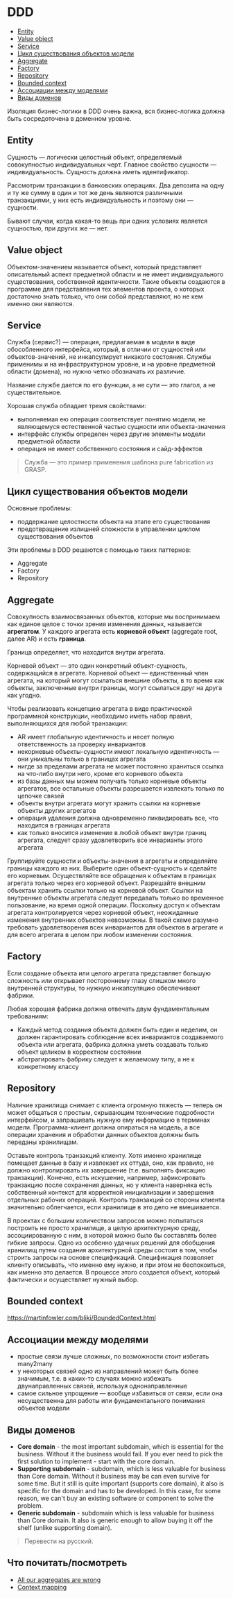 # DDD

- [Entity](#entity)
- [Value object](#value-object)
- [Service](#service)
- [Цикл существования объектов модели](#цикл-существования-объектов-модели)
- [Aggregate](#aggregate)
- [Factory](#factory)
- [Repository](#repository)
- [Bounded context](#bounded-context)
- [Ассоциации между моделями](#ассоциации-между-моделями)
- [Виды доменов](#виды-доменов)

Изоляция бизнес-логики в DDD очень важна, вся бизнес-логика должна быть сосредоточена в доменном уровне.

## Entity

Сущность — логически целостный объект, определяемый совокупностью индивидуальных черт. Главное свойство сущности — индивидуальность. Сущность должна иметь идентификатор.

Рассмотрим транзакции в банковских операциях. Два депозита на одну и ту же сумму в один и тот же день являются различными транзакциями, у них есть индивидуальность и поэтому они — сущности.

Бывают случаи, когда какая-то вещь при одних условиях является сущностью, при других же — нет.

## Value object

Объектом-значением называется объект, который представляет описательный аспект предметной области и не имеет индивидуального существования, собственной идентичности. Такие объекты создаются в программе для представления тех элементов проекта, о которых достаточно знать только, что они собой представляют, но не кем именно они являются.

## Service

Служба (сервис?) — операция, предлагаемая в модели в виде обособленного интерфейса, который, в отличии от сущностей или объектов-значений, не инкапсулирует никакого состояния. Службы применимы и на инфраструктурном уровне, и на уровне предметной области (домена), но нужно четко обозначать их различие.

Название службе дается по его функции, а не сути — это глагол, а не существительное.

Хорошая служба обладает тремя свойствами:

- выполняемая ею операция соответствует понятию модели, не являющемуся естественной частью сущности или объекта-значения
- интерфейс службы определен через другие элементы модели предметной области
- операция не имеет собственного состояния и сайд-эффектов

> Служба — это пример применения шаблона pure fabrication из GRASP.

## Цикл существования объектов модели

Основные проблемы:

- поддержание целостности объекта на этапе его существования
- предотвращение излишней сложности в управлении циклом существования объектов

Эти проблемы в DDD решаются с помощью таких паттернов:

- Aggregate
- Factory
- Repository

## Aggregate

Совокупность взаимосвязанных объектов, которые мы воспринимаем как единое целое с точки зрения изменения данных, называется **агрегатом**. У каждого агрегата есть **корневой объект** (aggregate root, далее AR) и есть **граница**.

Граница определяет, что находится внутри агрегата.

Корневой объект — это один конкретный объект-сущность, содержащийся в агрегате. Корневой объект — единственный член агрегата, на который могут ссылаться внешние объекты, в то время как объекты, заключенные внутри границы, могут ссылаться друг на друга как угодно.

Чтобы реализовать концепцию агрегата в виде практической программной конструкции, необходимо иметь набор правил, выполняющихся для любой транзакции:

- AR имеет глобальную идентичность и несет полную ответственность за проверку инвариантов
- некорневые объекты-сущности имеют локальную идентичность — они уникальны только в границах агрегата
- нигде за пределами агрегата не может постоянно храниться ссылка на что-либо внутри него, кроме его корневого объекта
- из базы данных мы можем получать только корневые объекты агрегатов, все остальные объекты разрешается извлекать только по цепочке связей
- объекты внутри агрегата могут хранить ссылки на корневые объекты других агрегатов
- операция удаления должна одновременно ликвидировать все, что находится в границах агрегата
- как только вносится изменение в любой объект внутри границ агрегата, следует сразу удовлетворить все инварианты этого агрегата

Группируйте сущности и объекты-значения в агрегаты и определяйте границы каждого из них. Выберите один объект-сущность и сделайте его корневым. Осуществляйте все обращения к объектам в границах агрегата только через его корневой объект. Разрешайте внешним объектам хранить ссылки только на корневой объект. Ссылки на внутренние объекты агрегата следует передавать только во временное пользование, на время одной операции. Поскольку доступ к объектам агрегата контролируется через корневой объект, неожиданные изменения внутренних объектов невозможны. В такой схеме разумно требовать удовлетворения всех инвариантов для объектов в агрегате и для всего агрегата в целом при любом изменении состояния.

## Factory

Если создание объекта или целого агрегата представляет большую сложность или открывает постороннему глазу слишком много внутренней структуры, то нужную инкапсуляцию обеспечивают фабрики.

Любая хорошая фабрика должна отвечать двум фундаментальным требованиям:

- Каждый метод создания объекта должен быть един и неделим, он должен гарантировать соблюдение всех инвариантов создаваемого объекта или агрегата, фабрика должна уметь создавать только объект целиком в корректном состоянии
- абстрагировать фабрику следует к желаемому типу, а не к конкретному классу

## Repository

Наличие хранилища снимает с клиента огромную тяжесть — теперь он может общаться с простым, скрывающим технические подробности интерфейсом, и запрашивать нужную ему информацию в терминах модели. Программа-клиент должна опираться на модель, а все операции хранения и обработки данных объектов должны быть переданы хранилищам.

Оставьте контроль транзакций клиенту. Хотя именно хранилище помещает данные в базу и извлекает их оттуда, оно, как правило, не должно контролировать их завершение (т.е. выполнять фиксацию транзакции). Конечно, есть искушение, например, зафиксировать транзакцию после сохранения данных, но у клиента наверняка есть собственный контекст для корректной инициализации и завершения отдельных рабочих операций. Контроль транзакций со стороны клиента значительно облегчается, если хранилище в это дело не вмешивается.

В проектах с большим количеством запросов можно попытаться построить не просто хранилище, а целую архитектурную среду, ассоциированную с ним, в которой можно было бы составлять более гибкие запросы. Одно из особенно удачных решений для обобщения хранилищ путем создания архитектурной среды состоит в том, чтобы строить запросы на основе спецификаций. Спецификация позволяет клиенту описывать, что именно ему нужно, и при этом не беспокоиться, как именно это делается. В процессе этого создается объект, который фактически и осуществляет нужный выбор.

## Bounded context

https://martinfowler.com/bliki/BoundedContext.html

## Ассоциации между моделями

- простые связи лучше сложных, по возможности стоит избегать many2many 
- у некоторых связей одно из направлений может быть более значимым, т.е. в каких-то случаях можно избежать двунаправленных связей, используя однонаправленные 
- самое сильное упрощение — вообще избавиться от связи, если она несущественна для работы или фундаментального понимания объектов модели

## Виды доменов

- **Core domain** - the most important subdomain, which is essential for the business. Without it the business would fail. If you ever need to pick the first solution to implement - start with the core domain.
- **Supporting subdomain** - subdomain, which is less valuable for business than Core domain. Without it business may be can even survive for some time. But it still is quite important (supports core domain), it also is specific for the domain and has to be developed. In this case, for some reason, we can't buy an existing software or component to solve the problem.
- **Generic subdomain** - subdomain which is less valuable for business than Core domain. It also is generic enough to allow buying it off the shelf (unlike supporting domain).

> Перевести на русский.

## Что почитать/посмотреть

- [All our aggregates are wrong](https://www.youtube.com/watch?v=hev65ozmYPI)
- [Context mapping](https://github.com/ddd-crew/context-mapping)
